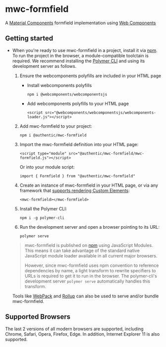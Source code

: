 # mwc-formfield
A [Material Components](https://material.io/components/) formfield implementation using [Web Components](https://www.webcomponents.org/introduction)

## Getting started

* When you're ready to use mwc-formfield in a project, install it via [npm](https://www.npmjs.com/). To run the project in the browser, a module-compatible toolctain is required. We recommend installing the [Polymer CLI](https://github.com/Polymer/polymer-cli) and using its development server as follows.

  1. Ensure the webcomponents polyfills are included in your HTML page

      - Install webcomponents polyfills

          ```npm i @webcomponents/webcomponentsjs```

      - Add webcomponents polyfills to your HTML page

          ```<script src="@webcomponents/webcomponentsjs/webcomponents-loader.js"></script>```

  1. Add mwc-formfield to your project:

      ```npm i @authentic/mwc-formfield```

  1. Import the mwc-formfield definition into your HTML page:

      ```<script type="module" src="@authentic/mwc-formfield/mwc-formfield.js"></script>```

      Or into your module script:

      ```import { Formfield } from "@authentic/mwc-formfield"```

  1. Create an instance of mwc-formfield in your HTML page, or via any framework that [supports rendering Custom Elements](https://custom-elements-everywhere.com/):

      ```<mwc-formfield></mwc-formfield>```

  1. Install the Polymer CLI:

      ```npm i -g polymer-cli```

  1. Run the development server and open a browser pointing to its URL:

      ```polymer serve```

  > mwc-formfield is published on [npm](https://www.npmjs.com/package/@authentic/mwc-formfield) using JavaScript Modules.
  This means it can take advantage of the standard native JavaScript module loader available in all current major browsers.
  >
  > However, since mwc-formfield uses npm convention to reference dependencies by name, a light transform to rewrite specifiers to URLs is required to get it to run in the browser. The polymer-cli's development server `polymer serve` automatically handles this transform.

  Tools like [WebPack](https://webpack.js.org/) and [Rollup](https://rollupjs.org/) can also be used to serve and/or bundle mwc-formfield.

## Supported Browsers

The last 2 versions of all modern browsers are supported, including
Chrome, Safari, Opera, Firefox, Edge. In addition, Internet Explorer 11 is also supported.
